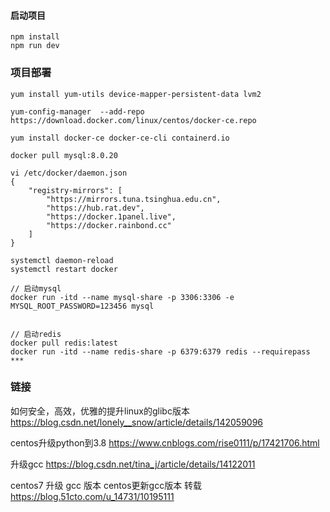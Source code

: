 #### 启动项目
```
npm install
npm run dev
```

### 项目部署
```
yum install yum-utils device-mapper-persistent-data lvm2

yum-config-manager  --add-repo https://download.docker.com/linux/centos/docker-ce.repo

yum install docker-ce docker-ce-cli containerd.io

docker pull mysql:8.0.20

vi /etc/docker/daemon.json
{
    "registry-mirrors": [
        "https://mirrors.tuna.tsinghua.edu.cn",
        "https://hub.rat.dev",
        "https://docker.1panel.live",
        "https://docker.rainbond.cc"
    ]
}

systemctl daemon-reload
systemctl restart docker

// 启动mysql
docker run -itd --name mysql-share -p 3306:3306 -e MYSQL_ROOT_PASSWORD=123456 mysql


// 启动redis
docker pull redis:latest
docker run -itd --name redis-share -p 6379:6379 redis --requirepass ***
```

### 链接
如何安全，高效，优雅的提升linux的glibc版本
https://blog.csdn.net/lonely__snow/article/details/142059096


centos升级python到3.8
https://www.cnblogs.com/rise0111/p/17421706.html


升级gcc
https://blog.csdn.net/tina_j/article/details/14122011

centos7 升级 gcc 版本 centos更新gcc版本 转载
https://blog.51cto.com/u_14731/10195111